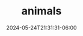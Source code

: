 ---
title: "animals"
date: 2024-05-24T21:31:31-06:00
description: photos of animals
featured_image: flipflop.jpg
weight: 1
menus: "main"
---